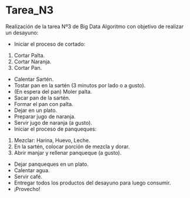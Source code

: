 # Tarea_N3
Realización de la tarea Nº3 de Big Data
Algoritmo con objetivo de realizar un desayuno:
- Iniciar el proceso de cortado:
1. Cortar Palta.
2. Cortar Naranja.
3. Cortar Pan.
- Calentar Sartén.
- Tostar pan en la sartén (3 minutos por lado o a gusto).
- (En espera del pan) Moler palta.
- Sacar pan de la sartén.
- Formar el pan con palta.
- Dejar en un plato.
- Preparar jugo de naranja.
- Servir jugo de naranja (a gusto).
- Iniciar el proceso de panqueques:
1. Mezclar: Harina, Huevo, Leche.
2. En la sartén, colocar porción de mezcla y dorar.
3. Abrir manjar y rellenar panqueque (a gusto).
- Dejar panqueques en un plato.
- Calentar agua.
- Servir café.
- Entregar todos los productos del desayuno para luego consumir.
- ¡Provecho!
